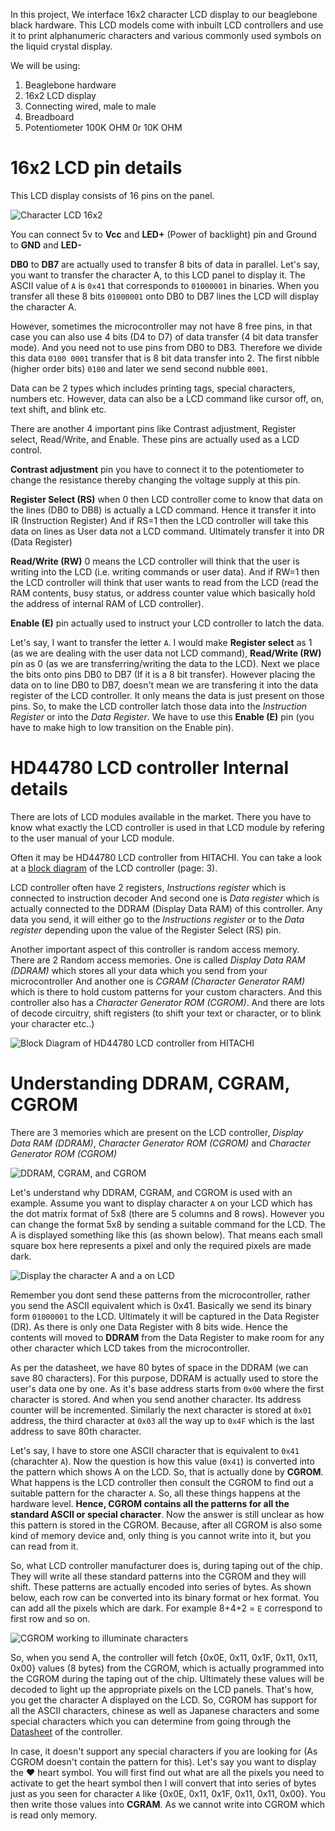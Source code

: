 In this project, We interface 16x2 character LCD display to our beaglebone black hardware. This LCD models come with inbuilt LCD controllers and use it to print alphanumeric characters and various commonly used symbols on the liquid crystal display.    
     
We will be using:     

1. Beaglebone hardware    
2. 16x2 LCD display    
3. Connecting wired, male to male    
4. Breadboard    
5. Potentiometer 100K OHM 0r 10K OHM          
     

# 16x2 LCD pin details    

This LCD display consists of 16 pins on the panel.      
     
<img src="../images/character_lcd_16x2.png" alt="Character LCD 16x2">      

You can connect 5v to **Vcc** and **LED+** (Power of backlight) pin and Ground to **GND** and **LED-**

**DB0** to **DB7** are actually used to transfer 8 bits of data in parallel. Let's say, you want to transfer the character A, to this LCD panel to display it. The ASCII value of `A` is `0x41` that corresponds to `01000001` in binaries. When you transfer all these 8 bits `01000001` onto DB0 to DB7 lines the LCD will display the character A.      
      
However, sometimes the microcontroller may not have 8 free pins, in that case you can also use 4 bits (D4 to D7) of data transfer (4 bit data transfer mode). And you need not to use pins from DB0 to DB3. Therefore we divide this data `0100 0001` transfer that is 8 bit data transfer into 2. The first nibble (higher order bits) `0100` and later we send second nubble `0001`.     
    
Data can be 2 types which includes printing tags, special characters, numbers etc. However, data can also be a LCD command like cursor off, on, text shift, and blink etc.     
      
There are another 4 important pins like Contrast adjustment, Register select, Read/Write, and Enable. These pins are actually used as a LCD control.

**Contrast adjustment** pin you have to connect it to the potentiometer to change the resistance thereby changing the voltage supply at this pin.       
      
**Register Select (RS)** when 0 then LCD controller come to know that data on the lines (DB0 to DB8) is actually a LCD command. Hence it transfer it into IR (Instruction Register) And if RS=1 then the LCD controller will take this data on lines as User data not a LCD command. Ultimately transfer it into DR (Data Register)       
      
**Read/Write (RW)** 0 means the LCD controller will think that the user is writing into the LCD (i.e. writing commands or user data). And if RW=1 then the LCD controller will think that user wants to read from the LCD (read the RAM contents, busy status, or address counter value which basically hold the address of internal RAM of LCD controller).      
       
**Enable (E)** pin actually used to instruct your LCD controller to latch the data.      
      
Let's say, I want to transfer the letter `A`. I would make **Register select** as 1 (as we are dealing with the user data not LCD command), **Read/Write (RW)** pin as 0 (as we are transferring/writing the data to the LCD). Next we place the bits onto pins DB0 to DB7 (If it is a 8 bit transfer). However placing the data on to line DB0 to DB7, doesn't mean we are transfering it into the data register of the LCD controller. It only means the data is just present on those pins. So, to make the LCD controller latch those data into the _Instruction Register_ or into the _Data Register_. We have to use this **Enable (E)** pin (you have to make high to low transition on the Enable pin).         

# HD44780 LCD controller Internal details            
     
There are lots of LCD modules available in the market. There you have to know what exactly the LCD controller is used in that LCD module by refering to the user manual of your LCD module.

Often it may be HD44780 LCD controller from HITACHI. You can take a look at a [block diagram](../Docs/HD44780_LCD.pdf) of the LCD controller (page: 3).      
      
LCD controller often have 2 registers, _Instructions register_ which is connected to instruction decoder And second one is _Data register_ which is actually connected to the DDRAM (Display Data RAM) of this controller. Any data you send, it will either go to the _Instructions register_ or to the _Data register_ depending upon the value of the Register Select (RS) pin.    
      
Another important aspect of this controller is random access memory. There are 2 Random access memories. One is called _Display Data RAM (DDRAM)_ which stores all your data which you send from your microcontroller And another one is _CGRAM (Character Generator RAM)_ which is there to hold custom patterns for your custom characters. And this controller also has a _Character Generator ROM (CGROM)_. And there are lots of decode circuitry, shift registers (to shift your text or character, or to blink your character etc..)      
      
<img src="../images/hd44780_block_diagram.png" alt="Block Diagram of HD44780 LCD controller from HITACHI">     


# Understanding DDRAM, CGRAM, CGROM        
      
There are 3 memories which are present on the LCD controller, _Display Data RAM (DDRAM)_, _Character Generator ROM (CGROM)_ and _Character Generator ROM (CGROM)_     
     
<img src="../images/ddram_cgram_cgrom.png" alt="DDRAM, CGRAM, and CGROM">      
     
Let's understand why DDRAM, CGRAM, and CGROM is used with an example. Assume you want to display character `A` on your LCD which has the dot matrix format of 5x8 (there are 5 columns and 8 rows). However you can change the format 5x8 by sending a suitable command for the LCD. The A is displayed something like this (as shown below). That means each small square box here represents a pixel and only the required pixels are made dark.     
      
<img src="../images/character_a_on_lcd_display.png" alt="Display the character A and a on LCD">    

Remember you dont send these patterns from the microcontroller, rather you send the ASCII equivalent which is 0x41. Basically we send its binary form `01000001` to the LCD. Ultimately it will be captured in the Data Register (DR). As there is only one Data Register with 8 bits wide. Hence the contents will moved to **DDRAM** from the Data Register to make room for any other character which LCD takes from the microcontroller.   
     
As per the datasheet, we have 80 bytes of space in the DDRAM (we can save 80 characters). For this purpose, DDRAM is actually used to store the user's data one by one. As it's base address starts from `0x00` where the first character is stored. And when you send another character. Its address counter will be incremented. Similarly the next character is stored at `0x01` address, the third character at `0x03` all the way up to `0x4F` which is the last address to save 80th character.   
     
Let's say, I have to store one ASCII character that is equivalent to `0x41` (charachter `A`). Now the question is how this value (`0x41`) is converted into the pattern which shows A on the LCD. So, that is actually done by **CGROM**. What happens is the LCD controller then consult the CGROM to find out a suitable pattern for the character `A`. So, all these things happens at the hardware level. **Hence, CGROM contains all the patterns for all the standard ASCII or special character**. Now the answer is still unclear as how this pattern is stored in the CGROM. Because, after all CGROM is also some kind of memory device and, only thing is you cannot write into it, but you can read from it.      
      
So, what LCD controller manufacturer does is, during taping out of the chip. They will write all these standard patterns into the CGROM and they will shift. These patterns are actually encoded into series of bytes. As shown below, each row can be converted into its binary format or hex format. You can add all the pixels which are dark. For example 8+4+2 = `E` correspond to first row and so on.       
      
<img src="../images/cgrom_working_to_illuminate_characters.png" alt="CGROM working to illuminate characters">        
      
So, when you send A, the controller will fetch {0x0E, 0x11, 0x1F, 0x11, 0x11, 0x00} values (8 bytes) from the CGROM, which is actually programmed into the CGROM during the taping out of the chip. Ultimately these values will be decoded to light up the appropriate pixels on the LCD panels. That's how, you get the character A displayed on the LCD. So, CGROM has support for all the ASCII characters, chinese as well as Japanese characters and some special characters which you can determine from going through the [Datasheet](../Docs/HD44780_LCD.pdf) of the controller.     
        
In case, it doesn't support any special characters if you are looking for (As CGROM doesn't contain the pattern for this). Let's say you want to display the ♥︎ heart symbol. You will first find out what are all the pixels you need to activate to get the heart symbol then I will convert that into series of bytes just as you seen for character `A` like {0x0E, 0x11, 0x1F, 0x11, 0x11, 0x00}. You then write those values into **CGRAM**. As we cannot write into CGROM which is read only memory.




   



